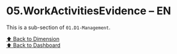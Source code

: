 # 05.WorkActivitiesEvidence – EN

This is a sub-section of `01.D1-Management`.

[⬆ Back to Dimension](../)  
[⬆ Back to Dashboard](../../)
